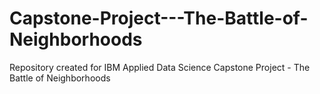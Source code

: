 # Capstone-Project---The-Battle-of-Neighborhoods
Repository created for IBM Applied Data Science Capstone Project - The Battle of Neighborhoods
